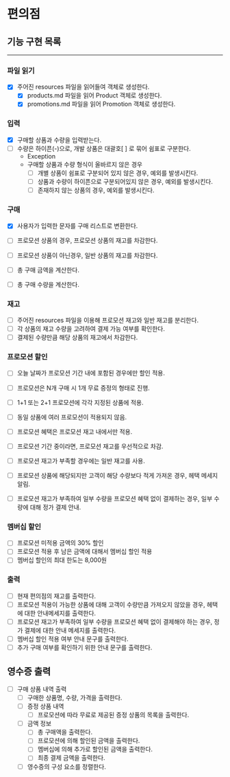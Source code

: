 # 편의점

## 기능 구현 목록

---

### 파일 읽기
- [x] 주어진 resources 파일을 읽어들여 객체로 생성한다.
  - [x] products.md 파일을 읽어 Product 객체로 생성한다.
  - [x] promotions.md 파일을 읽어 Promotion 객체로 생성한다.

### 입력
- [x] 구매할 상품과 수량을 입력받는다.
- [ ] 수량은 하이픈(-)으로, 개발 상품은 대괄호[ ] 로 묶어 쉼표로 구분한다.
  - Exception
  - 구매할 상품과 수량 형식이 올바르지 않은 경우
    - [ ] 개별 상품이 쉼표로 구분되어 있지 않은 경우, 예외를 발생시킨다.
    - [ ] 상품과 수량이 하이픈으로 구분되어있지 않은 경우, 예외를 발생시킨다.
    - [ ] 존재하지 않는 상품의 경우, 예외를 발생시킨다.

### 구매
- [x] 사용자가 입력한 문자를 구매 리스트로 변환한다.
- [ ] 프로모션 상품의 경우, 프로모션 상품의 재고를 차감한다.
- [ ] 프로모션 상품이 아닌경우, 일반 상품의 재고를 차감한다.
- [ ] 총 구매 금액을 계산한다.
- [ ] 총 구매 수량을 계산한다.



### 재고
- [ ] 주어진 resources 파일을 이용해 프로모션 재고와 일반 재고를 분리한다.
- [ ] 각 상품의 재고 수량을 고려하여 결제 가능 여부를 확인한다.
- [ ] 결제된 수량만큼 해당 상품의 재고에서 차감한다.

### 프로모션 할인
- [ ] 오늘 날짜가 프로모션 기간 내에 포함된 경우에만 할인 적용.
- [ ] 프로모션은 N개 구매 시 1개 무료 증정의 형태로 진행.
- [ ] 1+1 또는 2+1 프로모션에 각각 지정된 상품에 적용.
- [ ] 동일 상품에 여러 프로모션이 적용되지 않음.
- [ ] 프로모션 혜택은 프로모션 재고 내에서만 적용.
- [ ] 프로모션 기간 중이라면, 프로모션 재고를 우선적으로 차감.
- [ ] 프로모션 재고가 부족할 경우에는 일반 재고를 사용.
- [ ] 프로모션 상품에 해당되지만 고객이 해당 수량보다 적게 가져온 경우, 헤택 메세지 알림.
- [ ] 프로모션 재고가 부족하여 일부 수량을 프로모션 혜택 없이 결제하는 경우, 일부 수량에 대해 정가 결제 안내.


### 멤버십 할인
- [ ] 프로모션 미적용 금액의 30% 할인
- [ ] 프로모션 적용 후 남은 금액에 대해서 멤버십 할인 적용
- [ ] 멤버십 할인의 최대 한도는 8,000원

### 출력
- [ ] 현재 편의점의 재고를 출력한다.
- [ ] 프로모션 적용이 가능한 상품에 대해 고객이 수량만큼 가져오지 않았을 경우, 헤택에 대한 안내메세지를 출력한다.
- [ ] 프로모션 재고가 부족하여 일부 수량을 프로모션 혜택 없이 결제해야 하는 경우, 정가 결제에 대한 안내 메세지를 출력한다.
- [ ] 멤버십 할인 적용 여부 안내 문구를 출력한다.
- [ ] 추가 구매 여부를 확인하기 위한 안내 문구를 출력한다.

## 영수증 출력
- [ ] 구매 상품 내역 출력
  - [ ] 구매한 상품명, 수량, 가격을 출력한다.
  - [ ] 증정 상품 내역
    - [ ] 프로모션에 따라 무료로 제공된 증정 상품의 목록을 출력한다.
  - [ ] 금액 정보
    - [ ] 총 구매액을 출력한다.
    - [ ] 프로모션에 의해 할인된 금액을 출력한다.
    - [ ] 멤버십에 의해 추가로 할인된 금액을 출력한다.
    - [ ] 최종 결제 금액을 출력한다.
  - [ ] 영수증의 구성 요소를 정렬한다.
